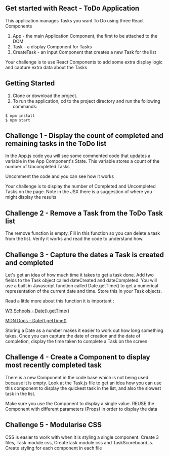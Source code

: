 ## Get started with React - ToDo Application

This application manages Tasks you want To Do using three React Components

1. App - the main Application Component, the first to be attached to the DOM
2. Task - a display Component for Tasks
3. CreateTask - an input Component that creates a new Task for the list

Your challenge is to use React Components to add some extra display logic and capture extra data
about the Tasks

## Getting Started
1. Clone or download the project.
2. To run the application, cd to the project directory and run the following commands:

```
$ npm install
$ npm start
```
## Challenge 1 - Display the count of completed and remaining tasks in the ToDo list

In the App.js code you will see some commented code that updates a variable in the App Component's State. This variable stores a count of the number of Uncompleted Tasks

Uncomment the code and you can see how it works

Your challenge is to display the number of Completed and Uncompleted Tasks on the page. Note in the JSX there is a suggestion of where you might display the results

## Challenge 2 - Remove a Task from the ToDo Task list

The remove function is empty. Fill in this function so you can delete a task from the list. Verify it works and read the code to understand how.

## Challenge 3 - Capture the dates a Task is created and completed

Let's get an idea of how much time it takes to get a task done. Add two fields to the Task object called dateCreated and dateCompleted. You will use a built in Javascript function called Date.getTime() to get a numerical representation of the current date and time. Store this in your Task objects.

Read a little more about this function it is important :

[W3 Schools - Date().getTime()](https://www.w3schools.com/jsref/jsref_gettime.asp)

[MDN Docs - Date().getTime()](https://developer.mozilla.org/en-US/docs/Web/JavaScript/Reference/Global_Objects/Date/getTime)

Storing a Date as a number makes it easier to work out how long something takes. Once you can capture the date of creation and the date of completion, display the time taken to complete a Task on the screen

## Challenge 4 - Create a Component to display most recently completed task

There is a new Component in the code base which is not being used because it is empty. Look at the Task.js file to get an idea how you can use this component to display the quickest task in the list, and also the slowest task in the list.

Make sure you use the Component to display a single value. REUSE the Component with different parameters (Props) in order to display the data

## Challenge 5 - Modularise CSS

CSS is easier to work with when it is styling a single component. Create 3 files, Task.module.css, CreateTask.module.css and TaskScoreboard.js. Create styling for each component in each file
